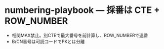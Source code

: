 # numbering-playbook — 採番は CTE + ROW_NUMBER
- 相関MAX禁止。別CTEで最大番号を前計算し、ROW_NUMBERで連番
- B/CN番号は可読コードでPKとは分離
